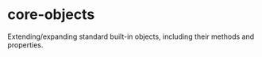 # core-objects

Extending/expanding standard built-in objects, including their methods and properties.
